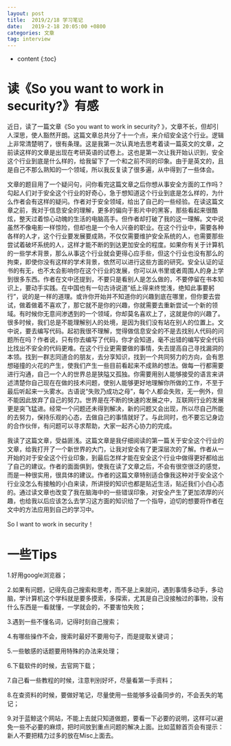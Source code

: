 ```yaml
---
layout: post
title:  2019/2/18 学习笔记
date:   2019-2-18 20:05:00 +0800
categories: 文章
tag: interview
---
```


* content
{:toc}

读《So you want to work in security?》有感
====================================
近日，读了一篇文章《So you want to work in security? 》，文章不长，但却引人深思，使人豁然开朗。这篇文章总共分了十一个点，来介绍安全这个行业。逻辑上非常清楚明了，很有条理。这是我第一次认真地去思考着读一篇英文的文章，之前读这样的文章是出现在考研英语的试卷上。这也是第一次让我开始认识到，安全这个行业到底是什么样的，给我留下了一个和之前不同的印象。由于是英文的，且是自己不那么熟知的一个领域，所以我反复读了很多遍，从中得到了一些体会。 

文章的题目用了一个疑问句，问你看完这篇文章之后你想从事安全方面的工作吗？勾起人们对于安全这个行业的好奇心，急于想知道这个行业到底是怎么样的，为什么作者会有这样的疑问。作者对于安全领域，给出了自己的一些经验。在读这篇文章之前，我对于信息安全的理解，更多的偏向于影片中的黑客，那些看起来很酷炫，整天过着惊心动魄的生活的电脑高手。但作者却打破了我的这一理解。文中说虽然不像电影一样惊险，但却也是一个令人兴奋的职业。在这个行业中，需要各种各样的人才，这个行业要发展要成熟，不仅仅需要维护安全系统的人，也需要那些尝试着破坏系统的人，这样才能不断的到达更加安全的程度。如果你有关于计算机的一些学术背景，那么从事这个行业就会更得心应手些，但这个行业也没有那么的拘束，即使你没有这样的学术背景，依然可以进行这些方面的研究。安全认证的证书的有无，也不太会影响你在这个行业的发展，你可以从书里或者周围人的身上学到很多东西。作者在文中还提到，不要只是看别人是怎么做的，不要停留在书本知识上，要动手实践。在中国也有一句古诗说道“纸上得来终觉浅，绝知此事要躬行”，说的是一样的道理。或许你开始并不知道你的兴趣到底在哪里，但你要去尝试，做着做着不喜欢了，那它就不是你的兴趣，你就需要去重新尝试一个新的领域。有时候你无意间渗透到的一个领域，你却莫名喜欢上了，这就是你的兴趣了。很多时候，我们总是不能理解别人的处境，是因为我们没有站在别人的位置上。文中说，要去编写代码。起初我很不理解，觉得做信息安全的不是去找别人代码的问题所在吗？作者说，只有你去编写了代码，你才会知道，毫不出错的编写安全代码比找出不安全的代码更难。在这个行业更需要做的事情，失去提高自己寻找漏洞的本领。找到一群志同道合的朋友，去分享知识，找到一个共同努力的方向，会有思想碰撞的火花的产生，使我们产生一些目前看起来不成熟的想法。做每一行都需要进行沟通，自己一个人的世界总是狭隘又孤独。你需要用别人能够接受的语言来讲述清楚你自己现在在做的技术问题，使别人能够更好地理解你所做的工作，不至于最后听起来一头雾水。古语说“失败乃成功之母”，每个人都会失败，无一例外，但不能因此放弃了自己的努力。世界是在不断的快速的发展之中，互联网行业的发展更是突飞猛进。经常一个问题还未得到解决，新的问题又会出现，所以尽自己所能的去努力，保持乐观的心态，去做自己的事情就好了。与此同时，也不要忘记身边的合作伙伴，有问题可以寻求帮助，大家一起齐心协力的完成。

我读了这篇文章，受益匪浅。这篇文章是我仔细阅读的第一篇关于安全这个行业的文章，给我打开了一个新世界的大门，让我对安全有了更深层次的了解。作者从一开始的对于安全这个行业印象，到最后怎样才能在安全这个行业中做得更好都给出了自己的建议。作者的面面俱到，使我在读了文章之后，不会有很空很泛的感觉，而是一种很实用，很具体的建议。作者的这篇文章特别适合像我这种对于安全这个行业没怎么有接触的小白来读，所讲授的知识也都是贴近生活，贴近我们小白心态的。通过读文章也改变了我在脑海中的一些错误印象，对安全产生了更加浓厚的兴趣，也给我以后应该怎么去学习这方面的知识给了一个指导，迫切的想要将作者在文中的方法应用到自己的学习中。

So I want to work in security！

一些Tips
====================================
1.好用google浏览器；

2.如果有问题，记得先自己搜索和思考，而不是上来就问，遇到事情多动手，多动脑，学计算机这个学科就是要多摸索，多探索，尤其是自己没接触过的事物，没有什么东西是一看就懂，一学就会的，不要害怕失败；

3.遇到一些不懂名词，记得时刻自己搜索；

4.有哪些操作不会，搜索时最好不要用句子，而是提取关键词；

5.一些敏感的话题要用特殊的办法来处理；

6.下载软件的时候，去官网下载；

7.自己看一些教程的时候，注意判别好坏，尽量看第一手资料；

8.在查资料的时候，要做好笔记，尽量使用一些能够多设备同步的，不会丢失的笔记；

9.对于蓝鲸这个网站，不能上去就只知道做题，要看一下必要的说明，这样可以避免一些不必要的麻烦，把时间放到重点问题的解决上面。比如蓝鲸首页会有提示：新人不要把精力过多的放在Misc上面去。